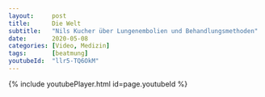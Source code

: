 ```yaml
---
layout:     post
title:      Die Welt
subtitle:   "Nils Kucher über Lungenembolien und Behandlungsmethoden"
date:       2020-05-08
categories: [Video, Medizin]
tags:       [beatmung]
youtubeId:  "llr5-TQ6OkM"
---
```

{% include youtubePlayer.html id=page.youtubeId %}

